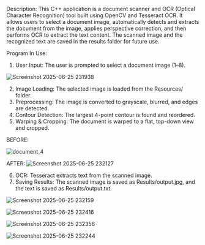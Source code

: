 Description: This C++ application is a document scanner and OCR (Optical Character Recognition) tool built using OpenCV and Tesseract OCR. It allows users to select a document image, automatically detects and extracts the document from the image, applies perspective correction, and then performs OCR to extract the text content. The scanned image and the recognized text are saved in the results folder for future use.

Program In Use:
1. User Input: The user is prompted to select a document image (1–8).

![Screenshot 2025-06-25 231938](https://github.com/user-attachments/assets/0d7b3c66-12d8-4b2a-9c6d-104d01c7acb5)


2. Image Loading: The selected image is loaded from the Resources/ folder.
3. Preprocessing: The image is converted to grayscale, blurred, and edges are detected.
4. Contour Detection: The largest 4-point contour is found and reordered.
5. Warping & Cropping: The document is warped to a flat, top-down view and cropped.

BEFORE:

![document_4](https://github.com/user-attachments/assets/bb3d9877-4666-41ba-95f8-1a167de013bf)

AFTER:
![Screenshot 2025-06-25 232127](https://github.com/user-attachments/assets/562c3028-eede-4066-b406-76708eece1e4)

6. OCR: Tesseract extracts text from the scanned image.
7. Saving Results: The scanned image is saved as Results/output.jpg, and the text is saved as Results/output.txt.

![Screenshot 2025-06-25 232159](https://github.com/user-attachments/assets/9f7e8538-772f-4dbb-8b93-f755bc3027bc)

![Screenshot 2025-06-25 232416](https://github.com/user-attachments/assets/709a0900-386e-46f9-b167-8c8073838624)

![Screenshot 2025-06-25 232356](https://github.com/user-attachments/assets/fe43ee14-e75e-456a-b453-5956be54737e)

![Screenshot 2025-06-25 232244](https://github.com/user-attachments/assets/5b0f8f8c-bca6-46a3-8093-30bdc578b278)
